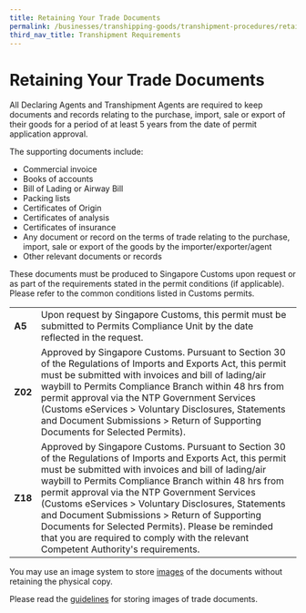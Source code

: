 ```yaml
---
title: Retaining Your Trade Documents
permalink: /businesses/transhipping-goods/transhipment-procedures/retaining-trade-documents/
third_nav_title: Transhipment Requirements
---
```

# Retaining Your Trade Documents

All Declaring Agents and Transhipment Agents are required to keep documents and records relating to the purchase, import, sale or export of their goods for a period of at least 5 years from the date of permit application approval.

The supporting documents include:

-   Commercial invoice
-   Books of accounts
-   Bill of Lading or Airway Bill
-   Packing lists
-   Certificates of Origin
-   Certificates of analysis
-   Certificates of insurance
-   Any document or record on the terms of trade relating to the purchase, import, sale or export of the goods by the importer/exporter/agent
-   Other relevant documents or records

These documents must be produced to Singapore Customs upon request or as part of the requirements stated in the permit conditions (if applicable). Please refer to the common conditions listed in Customs permits.

|  |  | 
|--|--|
| **A5** | Upon request by Singapore Customs, this permit must be submitted to Permits Compliance Unit by the date reflected in the request. | 
| **Z02** | Approved by Singapore Customs. Pursuant to Section 30 of the Regulations of Imports and Exports Act, this permit must be submitted with invoices and bill of lading/air waybill to Permits Compliance Branch within 48 hrs from permit approval via the NTP Government Services (Customs eServices > Voluntary Disclosures, Statements and Document Submissions > Return of Supporting Documents for Selected Permits).| 
| **Z18** | Approved by Singapore Customs. Pursuant to Section 30 of the Regulations of Imports and Exports Act, this permit must be submitted with invoices and bill of lading/air waybill to Permits Compliance Branch within 48 hrs from permit approval via the NTP Government Services (Customs eServices > Voluntary Disclosures, Statements and Document Submissions > Return of Supporting Documents for Selected Permits). Please be reminded that you are required to comply with the relevant Competent Authority's requirements. |

You may use an image system to store [images](/files/businesses/Customs-guide-on-keeping-and-maintaining-records-in-image-system.pdf) of the documents without retaining the physical copy.

Please read the  [guidelines](/news-and-media/notices/46_Notice_05_2015_Ver1.pdf)  for storing images of trade documents.
